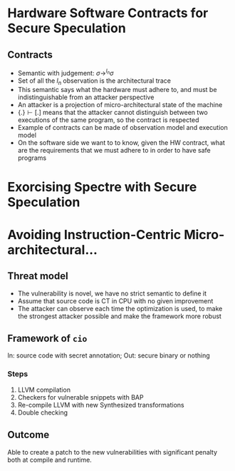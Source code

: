 # Hardware Software Contracts for Secure Speculation

## Contracts

- Semantic with judgement: $\sigma \rightarrow^{l_n} \sigma$
- Set of all the $l_n$ observation is the architectural trace
- This semantic says what the hardware must adhere to, and must be indistinguishable from an attacker perspective
- An attacker is a projection of micro-architectural state of the machine
- $\{.\} \vdash [.]$ means that the attacker cannot distinguish between two executions of the same program, so the contract is respected
- Example of contracts can be made of observation model and execution model
- On the software side we want to to know, given the HW contract, what are the requirements that we must adhere to in order to have safe programs

# Exorcising Spectre with Secure Speculation

# Avoiding Instruction-Centric Micro-architectural...

## Threat model

- The vulnerability is novel, we have no strict semantic to define it
- Assume that source code is CT in CPU with no given improvement
- The attacker can observe each time the optimization is used, to make the strongest attacker possible and make the framework more robust

## Framework of `cio`

In: source code with secret annotation; Out: secure binary or nothing

### Steps

1. LLVM compilation
2. Checkers for vulnerable snippets with BAP
3. Re-compile LLVM with new Synthesized transformations
4. Double checking

## Outcome

Able to create a patch to the new vulnerabilities with significant penalty both at compile and runtime.
